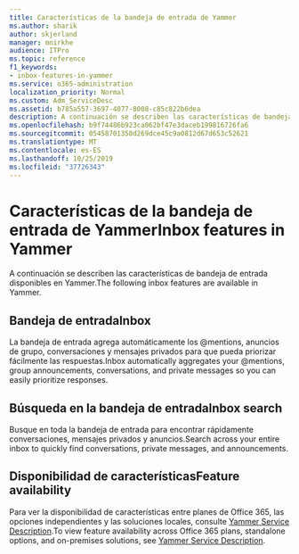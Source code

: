 ```yaml
---
title: Características de la bandeja de entrada de Yammer
ms.author: sharik
author: skjerland
manager: mnirkhe
audience: ITPro
ms.topic: reference
f1_keywords:
- inbox-features-in-yammer
ms.service: o365-administration
localization_priority: Normal
ms.custom: Adm_ServiceDesc
ms.assetid: b785a557-3697-4077-8008-c85c822b6dea
description: A continuación se describen las características de bandeja de entrada disponibles en Yammer.
ms.openlocfilehash: b9f74486b923ca062bf47e3daceb199816726fa6
ms.sourcegitcommit: 05458701350d269dce45c9a0812d67d653c52621
ms.translationtype: MT
ms.contentlocale: es-ES
ms.lasthandoff: 10/25/2019
ms.locfileid: "37726343"
---
```

# <a name="inbox-features-in-yammer"></a><span data-ttu-id="7b5ec-103">Características de la bandeja de entrada de Yammer</span><span class="sxs-lookup"><span data-stu-id="7b5ec-103">Inbox features in Yammer</span></span>

<span data-ttu-id="7b5ec-104">A continuación se describen las características de bandeja de entrada disponibles en Yammer.</span><span class="sxs-lookup"><span data-stu-id="7b5ec-104">The following inbox features are available in Yammer.</span></span>
  
## <a name="inbox"></a><span data-ttu-id="7b5ec-105">Bandeja de entrada</span><span class="sxs-lookup"><span data-stu-id="7b5ec-105">Inbox</span></span>

<span data-ttu-id="7b5ec-106">La bandeja de entrada agrega automáticamente los @mentions, anuncios de grupo, conversaciones y mensajes privados para que pueda priorizar fácilmente las respuestas.</span><span class="sxs-lookup"><span data-stu-id="7b5ec-106">Inbox automatically aggregates your @mentions, group announcements, conversations, and private messages so you can easily prioritize responses.</span></span>
  
## <a name="inbox-search"></a><span data-ttu-id="7b5ec-107">Búsqueda en la bandeja de entrada</span><span class="sxs-lookup"><span data-stu-id="7b5ec-107">Inbox search</span></span>

<span data-ttu-id="7b5ec-108">Busque en toda la bandeja de entrada para encontrar rápidamente conversaciones, mensajes privados y anuncios.</span><span class="sxs-lookup"><span data-stu-id="7b5ec-108">Search across your entire inbox to quickly find conversations, private messages, and announcements.</span></span>
  
## <a name="feature-availability"></a><span data-ttu-id="7b5ec-109">Disponibilidad de características</span><span class="sxs-lookup"><span data-stu-id="7b5ec-109">Feature availability</span></span>

<span data-ttu-id="7b5ec-110">Para ver la disponibilidad de características entre planes de Office 365, las opciones independientes y las soluciones locales, consulte [Yammer Service Description](yammer-service-description.md).</span><span class="sxs-lookup"><span data-stu-id="7b5ec-110">To view feature availability across Office 365 plans, standalone options, and on-premises solutions, see [Yammer Service Description](yammer-service-description.md).</span></span>
  

